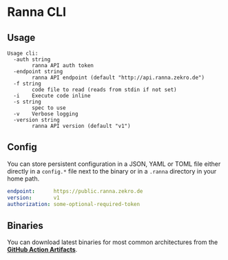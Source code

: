 # Ranna CLI

## Usage

```
Usage cli:
  -auth string
        ranna API auth token
  -endpoint string
        ranna API endpoint (default "http://api.ranna.zekro.de")
  -f string
        code file to read (reads from stdin if not set)
  -i    Execute code inline
  -s string
        spec to use
  -v    Verbose logging
  -version string
        ranna API version (default "v1")
```

## Config

You can store persistent configuration in a JSON, YAML or TOML file either directly in a `config.*` file next to the binary or in a `.ranna` directory in your home path.

```yaml
endpoint:      https://public.ranna.zekro.de
version:       v1
authorization: some-optional-required-token
```

## Binaries

You can download latest binaries for most common architectures from the [**GitHub Action Artifacts**](https://github.com/ranna-go/cli/actions/workflows/artifacts.yml).